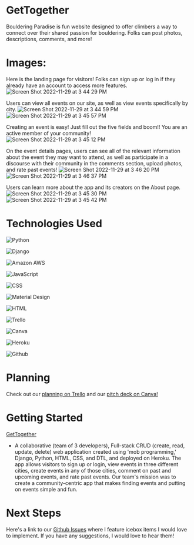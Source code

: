 # GetTogether

Bouldering Paradise is fun website designed to offer climbers a way to connect 
over their shared passion for bouldering. Folks can post photos, descriptions, 
comments, and more! 

# Images:

Here is the landing page for visitors! Folks can sign up or log in if they already have an account to access 
more features.
![Screen Shot 2022-11-29 at 3 44 29 PM](https://user-images.githubusercontent.com/112985738/204673227-d2b2da60-1031-405a-929e-b54bc430a556.png)

Users can view all events on our site, as well as view events specifically by city.
![Screen Shot 2022-11-29 at 3 44 59 PM](https://user-images.githubusercontent.com/112985738/204673358-ecbd3c0d-9058-4bbf-9612-1c3b937cce92.png)
![Screen Shot 2022-11-29 at 3 45 57 PM](https://user-images.githubusercontent.com/112985738/204673368-9b6fa044-6794-4d0a-9278-d0265951a3a5.png)

Creating an event is easy! Just fill out the five fields and boom!! You are an active member of your community!
![Screen Shot 2022-11-29 at 3 45 12 PM](https://user-images.githubusercontent.com/112985738/204673405-ef930cef-18f3-4d71-930e-c00077445b1e.png)

On the event details pages, users can see all of the relevant information about the event they may want to attend, as well as participate in a discourse with their community in the comments section, upload photos, and rate past events!
![Screen Shot 2022-11-29 at 3 46 20 PM](https://user-images.githubusercontent.com/112985738/204673672-a0027d78-9365-4f16-9208-e32b2af47e7b.png)
![Screen Shot 2022-11-29 at 3 46 37 PM](https://user-images.githubusercontent.com/112985738/204673676-d6e9902f-5653-4739-955d-d10d78c18c2e.png)

Users can learn more about the app and its creators on the About page.
![Screen Shot 2022-11-29 at 3 45 30 PM](https://user-images.githubusercontent.com/112985738/204673504-6e816dae-596e-484e-8899-c2e69aafc02b.png)
![Screen Shot 2022-11-29 at 3 45 42 PM](https://user-images.githubusercontent.com/112985738/204673525-2f90f445-2bb5-4d1a-b9cf-915e848a7508.png)

# Technologies Used

![Python](https://img.shields.io/badge/Python-FFD43B?style=for-the-badge&logo=python&logoColor=blue)

![Django](https://img.shields.io/badge/Django-092E20?style=for-the-badge&logo=django&logoColor=green)

![Amazon AWS](https://img.shields.io/badge/Amazon_AWS-FF9900?style=for-the-badge&logo=amazonaws&logoColor=white)

![JavaScript](https://img.shields.io/badge/JavaScript-323330?style=for-the-badge&logo=javascript&logoColor=F7DF1E)

![CSS](https://img.shields.io/badge/CSS3-1572B6?style=for-the-badge&logo=css3&logoColor=white)

![Material Design](https://img.shields.io/badge/material%20design-757575?style=for-the-badge&logo=material%20design&logoColor=white)

![HTML](https://img.shields.io/badge/HTML5-E34F26?style=for-the-badge&logo=html5&logoColor=white)

![Trello]([https://img.shields.io/badge/-Trello-05122A?style=flat&logo=trello](https://img.shields.io/badge/Trello-0052CC?style=for-the-badge&logo=trello&logoColor=white))

![Canva](https://img.shields.io/badge/Canva-%2300C4CC.svg?&style=for-the-badge&logo=Canva&logoColor=white)

![Heroku]([https://img.shields.io/badge/-Heroku-05122A?style=flat&logo=heroku](https://img.shields.io/badge/Heroku-430098?style=for-the-badge&logo=heroku&logoColor=white))

![Github]([https://img.shields.io/badge/-GitHub-05122A?style=flat&logo=github](https://img.shields.io/badge/GitHub-100000?style=for-the-badge&logo=github&logoColor=white))

# Planning

Check out our [planning on Trello](https://trello.com/b/IAmg8cvS/project-3-community-events) and 
our [pitch deck on Canva!](https://www.canva.com/design/DAFSQBJCN4s/40NIs9nR7Egds8a3csrXLA/view?utm_content=DAFSQBJCN4s&utm_campaign=designshare&utm_medium=link&utm_source=publishsharelink)

# Getting Started

[GetTogether](https://gettogether.herokuapp.com/events/)
* A collaborative (team of 3 developers), Full-stack CRUD (create, read, update, delete) web application created using 'mob programming,' Django, Python, HTML, CSS, and DTL, and deployed on Heroku. The app allows visitors to sign up or login, view events in three different cities, create events in any of those cities, comment on past and upcoming events, and rate past events. Our team's mission was to create a community-centric app that makes finding events and putting on events simple and fun.

# Next Steps

Here's a link to our [Github Issues](https://github.com/kailahk/project-3/issues)
where I feature icebox items I would love to implement. If you have any 
suggestions, I would love to hear them!
